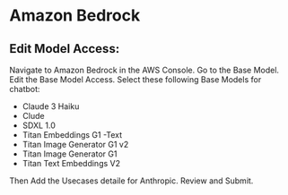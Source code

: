 
# Amazon Bedrock

## Edit Model Access:
Navigate to Amazon Bedrock in the AWS Console.
Go to the Base Model.
Edit the Base Model Access.
Select these following Base Models for chatbot:
- Claude 3 Haiku
- Clude
- SDXL 1.0
- Titan Embeddings G1 -Text
- Titan Image Generator G1 v2
- Titan Image Generator G1
- Titan Text Embeddings V2

Then Add the Usecases detaile for Anthropic.
Review and Submit.
